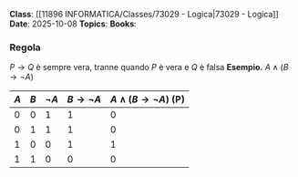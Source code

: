 **Class**: [[11896 INFORMATICA/Classes/73029 - Logica|73029 - Logica]]
**Date**: 2025-10-08
**Topics**:
**Books**:

### Regola
$P\to Q$ è sempre vera, tranne quando $P$ è vera e $Q$ è falsa
**Esempio.** $A\wedge(B\to \neg A)$

| $A$ | $B$ | $\neg A$ | $B\to \neg A$ | $A\wedge(B\to \neg A)$ (**P**) |
| --- | --- | -------- | ------------- | ------------------------------ |
| 0   | 0   | 1        | 1             | 0                              |
| 0   | 1   | 1        | 1             | 0                              |
| 1   | 0   | 0        | 1             | 1                              |
| 1   | 1   | 0        | 0             | 0                              |

